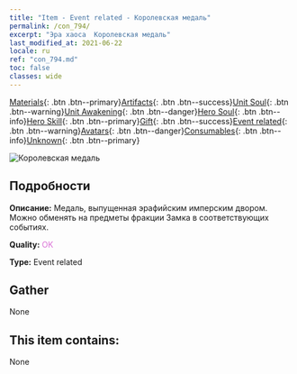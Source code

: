 ```yaml
---
title: "Item - Event related - Королевская медаль"
permalink: /con_794/
excerpt: "Эра хаоса  Королевская медаль"
last_modified_at: 2021-06-22
locale: ru
ref: "con_794.md"
toc: false
classes: wide
---
```

 [Materials](/ItemsRU/){: .btn .btn--primary}[Artifacts](/ItemsRU/Artifacts/){: .btn .btn--success}[Unit Soul](/ItemsRU/UnitSoul/){: .btn .btn--warning}[Unit Awakening](/ItemsRU/UnitAwakening/){: .btn .btn--danger}[Hero Soul](/ItemsRU/HeroSoul/){: .btn .btn--info}[Hero Skill](/ItemsRU/HeroSkill/){: .btn .btn--primary}[Gift](/ItemsRU/Gift/){: .btn .btn--success}[Event related](/ItemsRU/Events/){: .btn .btn--warning}[Avatars](/ItemsRU/Avatars/){: .btn .btn--danger}[Consumables](/ItemsRU/Consumables/){: .btn .btn--info}[Unknown](/ItemsRU/Unknown/){: .btn .btn--primary}

 ![Королевская медаль](/images/t/i_3052.png)

## Подробности
 **Описание:** Медаль, выпущенная эрафийским имперским двором. Можно обменять на предметы фракции Замка в соответствующих событиях.

 **Quality:** <span style="color: #DA70D6">OK</span>

 **Type:** Event related

## Gather

  None

## This item contains:

  None

